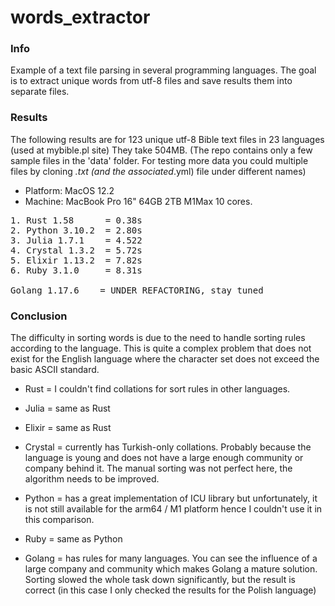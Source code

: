 # words_extractor

### Info

Example of a text file parsing in several programming languages. The goal is to extract unique words from utf-8 files and save results them into separate files.

### Results

The following results are for 123 unique utf-8 Bible text files in 23 languages (used at mybible.pl site) They take 504MB. (The repo contains only a few sample files in the 'data' folder. For testing more data you could multiple files by cloning *.txt (and the associated*.yml) file under different names)

* Platform: MacOS 12.2
* Machine: MacBook Pro 16" 64GB 2TB M1Max 10 cores.

<pre>
1. Rust 1.58      = 0.38s
2. Python 3.10.2  = 2.80s
3. Julia 1.7.1    = 4.522
4. Crystal 1.3.2  = 5.72s
5. Elixir 1.13.2  = 7.82s
6. Ruby 3.1.0     = 8.31s

Golang 1.17.6    = UNDER REFACTORING, stay tuned
</pre>

### Conclusion

The difficulty in sorting words is due to the need to handle sorting rules according to the language. This is quite a complex problem that does not exist for the English language where the character set does not exceed the basic ASCII standard.

* Rust = I couldn't find collations for sort rules in other languages.

* Julia = same as Rust

* Elixir = same as Rust

* Crystal = currently has Turkish-only collations. Probably because the language is young and does not have a large enough community or company behind it. The manual sorting was not perfect here, the algorithm needs to be improved.

* Python = has a great implementation of ICU library but unfortunately, it is not still available for the arm64 / M1 platform hence I couldn't use it in this comparison.

* Ruby = same as Python

* Golang = has rules for many languages. You can see the influence of a large company and community which makes Golang a mature solution. Sorting slowed the whole task down significantly, but the result is correct (in this case I only checked the results for the Polish language)